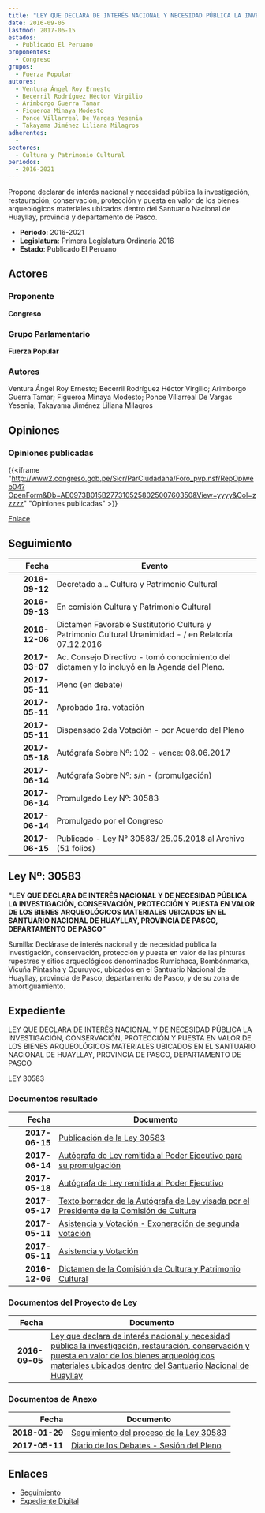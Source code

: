 ```yaml
---
title: "LEY QUE DECLARA DE INTERÉS NACIONAL Y NECESIDAD PÚBLICA LA INVESTIGACIÓN, RESTAURACIÓN, CONSERVACIÓN Y PUESTA EN VALOR DE LOS BIENES ARQUEOLÓGICOS MATERIALES UBICADOS DENTRO DEL SANTUARIO NACIONAL DE HUAYLLAY"
date: 2016-09-05
lastmod: 2017-06-15
estados: 
  - Publicado El Peruano
proponentes: 
  - Congreso
grupos: 
  - Fuerza Popular
autores: 
  - Ventura Ángel Roy Ernesto
  - Becerril Rodríguez Héctor Virgilio
  - Arimborgo Guerra Tamar
  - Figueroa Minaya Modesto
  - Ponce Villarreal De Vargas Yesenia
  - Takayama Jiménez Liliana Milagros
adherentes: 
  - 
sectores: 
  - Cultura y Patrimonio Cultural
periodos: 
  - 2016-2021
---
```


Propone declarar de interés nacional y necesidad pública la investigación, restauración, conservación, protección y puesta en valor de los bienes arqueológicos materiales ubicados dentro del Santuario Nacional de Huayllay, provincia y departamento de Pasco.

- **Periodo**: 2016-2021
- **Legislatura**: Primera Legislatura Ordinaria 2016
- **Estado**: Publicado El Peruano

## Actores

### Proponente

**Congreso**

### Grupo Parlamentario

**Fuerza Popular**

### Autores

Ventura Ángel Roy Ernesto; Becerril Rodríguez Héctor Virgilio; Arimborgo Guerra Tamar; Figueroa Minaya Modesto; Ponce Villarreal De Vargas Yesenia; Takayama Jiménez Liliana Milagros


## Opiniones

### Opiniones publicadas

{{<iframe "http://www2.congreso.gob.pe/Sicr/ParCiudadana/Foro_pvp.nsf/RepOpiweb04?OpenForm&Db=AE0973B015B277310525802500760350&View=yyyy&Col=zzzzz" "Opiniones publicadas" >}}

[Enlace](http://www2.congreso.gob.pe/Sicr/ParCiudadana/Foro_pvp.nsf/RepOpiweb04?OpenForm&Db=AE0973B015B277310525802500760350&View=yyyy&Col=zzzzz)

## Seguimiento

| Fecha | Evento |
|------:|--------|
| **2016-09-12** | Decretado a... Cultura y Patrimonio Cultural|
| **2016-09-13** | En comisión Cultura y Patrimonio Cultural|
| **2016-12-06** | Dictamen Favorable Sustitutorio Cultura y Patrimonio Cultural Unanimidad - / en Relatoría 07.12.2016|
| **2017-03-07** | Ac. Consejo Directivo - tomó conocimiento del dictamen y lo incluyó en la Agenda del Pleno.|
| **2017-05-11** | Pleno (en debate)|
| **2017-05-11** | Aprobado 1ra. votación|
| **2017-05-11** | Dispensado 2da Votación - por Acuerdo del Pleno|
| **2017-05-18** | Autógrafa Sobre Nº: 102 - vence: 08.06.2017|
| **2017-06-14** | Autógrafa Sobre Nº: s/n - (promulgación)|
| **2017-06-14** | Promulgado Ley Nº: 30583|
| **2017-06-14** | Promulgado por el Congreso|
| **2017-06-15** | Publicado - Ley N° 30583/ 25.05.2018 al Archivo (51 folios)|

## Ley Nº: 30583

**"LEY QUE DECLARA DE INTERÉS NACIONAL Y DE NECESIDAD PÚBLICA LA INVESTIGACIÓN, CONSERVACIÓN, PROTECCIÓN Y PUESTA EN VALOR DE LOS BIENES ARQUEOLÓGICOS MATERIALES UBICADOS EN EL SANTUARIO NACIONAL DE HUAYLLAY, PROVINCIA DE PASCO, DEPARTAMENTO DE PASCO"**

Sumilla: Declárase de interés nacional y de necesidad pública la investigación, conservación, protección y puesta en valor de las pinturas rupestres y sitios arqueológicos denominados Rumichaca, Bombónmarka, Vicuña Pintasha y Opuruyoc, ubicados en el Santuario Nacional de Huayllay, provincia de Pasco, departamento de Pasco, y de su zona de amortiguamiento.


## Expediente

LEY QUE DECLARA DE INTERÉS NACIONAL Y DE NECESIDAD PÚBLICA LA INVESTIGACIÓN, CONSERVACIÓN, PROTECCIÓN Y PUESTA EN VALOR DE LOS BIENES ARQUEOLÓGICOS MATERIALES UBICADOS EN EL SANTUARIO NACIONAL DE HUAYLLAY, PROVINCIA DE PASCO, DEPARTAMENTO DE PASCO

LEY 30583


### Documentos resultado

| Fecha | Documento |
|------:|--------|
| **2017-06-15** | [Publicación de la Ley 30583](http://www.leyes.congreso.gob.pe/Documentos/2016_2021/ADLP/Normas_Legales/30583-LEY.pdf) |
| **2017-06-14** | [Autógrafa de Ley remitida al Poder Ejecutivo para su promulgación](http://www.leyes.congreso.gob.pe/Documentos/2016_2021/Autografas/Ley_y_de_Resolucion_Legislativa/AU0020720170614.pdf) |
| **2017-05-18** | [Autógrafa de Ley remitida al Poder Ejecutivo](http://www.leyes.congreso.gob.pe/Documentos/2016_2021/Autografas/Ley_y_de_Resolucion_Legislativa/AU0020720170518.pdf) |
| **2017-05-17** | [Texto borrador de la Autógrafa de Ley visada por el Presidente de la Comisión de Cultura](http://www.leyes.congreso.gob.pe/Documentos/2016_2021/Texto_Borrador_de_Autografa/BAU0020720170517.pdf) |
| **2017-05-11** | [Asistencia y Votación - Exoneración de segunda votación](http://www.leyes.congreso.gob.pe/Documentos/2016_2021/Asistencia_y_Votacion/Proyectos_de_Ley/Exoneracion_de_Segunda_Votacion/ESV0020720170511.pdf) |
| **2017-05-11** | [Asistencia y Votación](http://www.leyes.congreso.gob.pe/Documentos/2016_2021/Asistencia_y_Votacion/Proyectos_de_Ley/AV0020720170511.pdf) |
| **2016-12-06** | [Dictamen de la Comisión de Cultura y Patrimonio Cultural](http://www.leyes.congreso.gob.pe/Documentos/2016_2021/Dictamenes/Proyectos_de_Ley/00207DC05MAY20161206.pdf) |

### Documentos del Proyecto de Ley

| Fecha | Documento |
|------:|--------|
| **2016-09-05** | [Ley que declara de interés nacional y necesidad pública la investigación, restauración, conservación y puesta en valor de los bienes arqueológicos materiales ubicados dentro del Santuario Nacional de Huayllay](http://www.leyes.congreso.gob.pe/Documentos/2016_2021/Proyectos_de_Ley_y_de_Resoluciones_Legislativas/PL0020720160905..pdf) |

### Documentos de Anexo

| Fecha | Documento |
|------:|--------|
| **2018-01-29** | [Seguimiento del proceso de la Ley 30583](http://www.leyes.congreso.gob.pe/Documentos/2016_2021/Seguimiento_de_Proyectos_de_Ley/00207PL20180129.pdf) |
| **2017-05-11** | [Diario de los Debates - Sesión del Pleno](http://www.leyes.congreso.gob.pe/Documentos/2016_2021/ADLP/Diario_Debates/30583_DD.pdf) |

## Enlaces 

- [Seguimiento](http://www2.congreso.gob.pe/Sicr/TraDocEstProc/CLProLey2016.nsf/f7fff46988ca05b1052578e100829cc7/3d5177446082d364052580250078e4a5?OpenDocument)
- [Expediente Digital](http://www2.congreso.gob.pehttp://www2.congreso.gob.pe/Sicr/TraDocEstProc/CLProLey2016.nsf/f7fff46988ca05b1052578e100829cc7/3d5177446082d364052580250078e4a5?OpenDocument&Click=05257FB7005EB655.eb71d0cf91d8294e05256cdf006b5706/$Body/0.1C6C)
